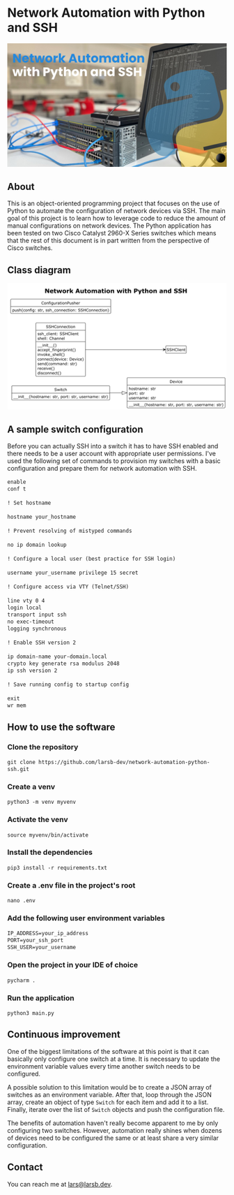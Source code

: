 # Network Automation with Python and SSH

![Project thumbnail](docs/thumbnail.jpg)

## About

This is an object-oriented programming project that focuses on the use of Python to automate the configuration of network devices via SSH. The main goal of this project is to learn how to leverage code to reduce the amount of manual configurations on network devices. The Python application has been tested on two Cisco Catalyst 2960-X Series switches which means that the rest of this document is in part written from the perspective of Cisco switches. 

## Class diagram

![Class diagram](docs/class-diagram.png)

## A sample switch configuration

Before you can actually SSH into a switch it has to have SSH enabled and there needs to be a user account with appropriate user permissions. I've used the following set of commands to provision my switches with a basic configuration and prepare them for network automation with SSH.

```
enable
conf t

! Set hostname

hostname your_hostname

! Prevent resolving of mistyped commands

no ip domain lookup

! Configure a local user (best practice for SSH login)

username your_username privilege 15 secret

! Configure access via VTY (Telnet/SSH)

line vty 0 4
login local
transport input ssh
no exec-timeout
logging synchronous

! Enable SSH version 2

ip domain-name your-domain.local
crypto key generate rsa modulus 2048
ip ssh version 2

! Save running config to startup config

exit
wr mem
```

## How to use the software

### Clone the repository

```
git clone https://github.com/larsb-dev/network-automation-python-ssh.git
```

### Create a venv

```
python3 -m venv myvenv
```

### Activate the venv

```
source myvenv/bin/activate
```

### Install the dependencies

```
pip3 install -r requirements.txt
```

### Create a .env file in the project's root

```
nano .env
```

### Add the following user environment variables

```
IP_ADDRESS=your_ip_address
PORT=your_ssh_port
SSH_USER=your_username
```

### Open the project in your IDE of choice

```
pycharm .
```

### Run the application

```
python3 main.py
```

## Continuous improvement

One of the biggest limitations of the software at this point is that it can basically only configure one switch at a time. It is necessary to update the environment variable values every time another switch needs to be configured.

A possible solution to this limitation would be to create a JSON array of switches as an environment variable. After that, loop through the JSON array, create an object of type `Switch` for each item and add it to a list. Finally, iterate over the list of `Switch` objects and push the configuration file.

The benefits of automation haven't really become apparent to me by only configuring two switches. However, automation really shines when dozens of devices need to be configured the same or at least share a very similar configuration.

## Contact

You can reach me at [lars@larsb.dev](mailto:lars@larsb.dev).